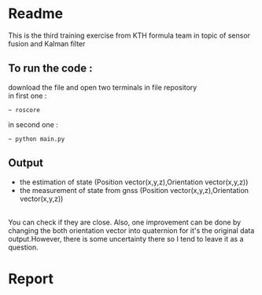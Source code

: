 # Readme
This is the third training exercise from KTH formula team in topic of sensor fusion and Kalman filter<br>
## To run the code : 
download the file and open two terminals in file repository<br>
in first one :<br>
```
~ roscore
```
in second one : <br>
```
~ python main.py
```
## Output
- the estimation of state (Position vector(x,y,z),Orientation vector(x,y,z))<br>
- the measurement of state from gnss (Position vector(x,y,z),Orientation vector(x,y,z))<br>
<br>
You can check if they are close. Also, one improvement can be done by changing the both orientation vector into quaternion
for it's the original data output.However, there is some uncertainty there so I tend to leave it as a question. 


# Report
